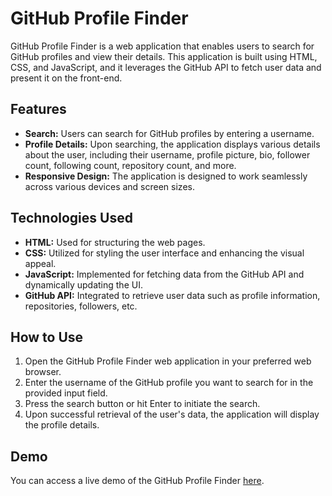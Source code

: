 # GitHub Profile Finder

GitHub Profile Finder is a web application that enables users to search for GitHub profiles and view their details. This application is built using HTML, CSS, and JavaScript, and it leverages the GitHub API to fetch user data and present it on the front-end.

## Features

- **Search:** Users can search for GitHub profiles by entering a username.
- **Profile Details:** Upon searching, the application displays various details about the user, including their username, profile picture, bio, follower count, following count, repository count, and more.
- **Responsive Design:** The application is designed to work seamlessly across various devices and screen sizes.

## Technologies Used

- **HTML:** Used for structuring the web pages.
- **CSS:** Utilized for styling the user interface and enhancing the visual appeal.
- **JavaScript:** Implemented for fetching data from the GitHub API and dynamically updating the UI.
- **GitHub API:** Integrated to retrieve user data such as profile information, repositories, followers, etc.

## How to Use

1. Open the GitHub Profile Finder web application in your preferred web browser.
2. Enter the username of the GitHub profile you want to search for in the provided input field.
3. Press the search button or hit Enter to initiate the search.
4. Upon successful retrieval of the user's data, the application will display the profile details.

## Demo

You can access a live demo of the GitHub Profile Finder [here](#).
